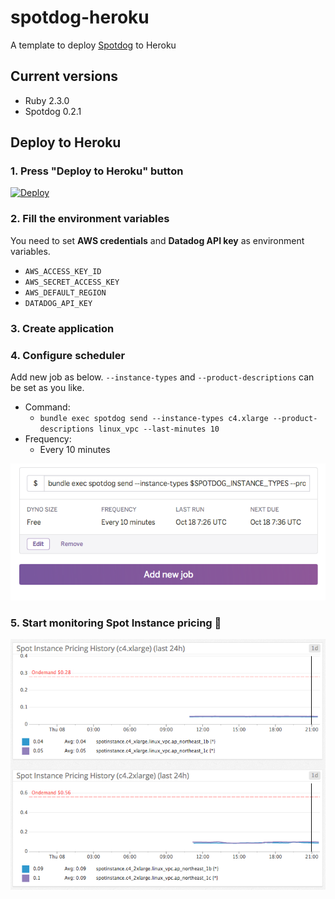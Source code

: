 # spotdog-heroku

A template to deploy [Spotdog](https://github.com/dtan4/spotdog) to Heroku

## Current versions

- Ruby 2.3.0
- Spotdog 0.2.1

## Deploy to Heroku

### 1. Press "Deploy to Heroku" button

[![Deploy](https://www.herokucdn.com/deploy/button.svg)](https://heroku.com/deploy)

### 2. Fill the environment variables

You need to set __AWS credentials__ and __Datadog API key__ as environment variables.

- `AWS_ACCESS_KEY_ID`
- `AWS_SECRET_ACCESS_KEY`
- `AWS_DEFAULT_REGION`
- `DATADOG_API_KEY`

### 3. Create application

### 4. Configure scheduler

Add new job as below. `--instance-types` and `--product-descriptions` can be set as you like.

- Command:
  - `bundle exec spotdog send --instance-types c4.xlarge --product-descriptions linux_vpc --last-minutes 10`
- Frequency:
  - Every 10 minutes

![scheduler](images/scheduler.png)

### 5. Start monitoring Spot Instance pricing :tada:

![spotdog](images/spotdog.png)
